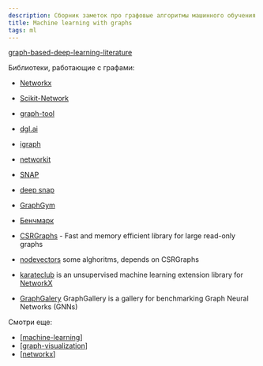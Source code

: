 ```yaml
---
description: Сборник заметок про графовые алгоритмы машинного обучения
title: Machine learning with graphs
tags: ml
---
```

[graph-based-deep-learning-literature](https://github.com/naganandy/graph-based-deep-learning-literature)

Библиотеки, работающие с графами:

- [Networkx](https://networkx.org/)
- [Scikit-Network](https://scikit-network.readthedocs.io/en/latest/index.html#)
- [graph-tool](https://graph-tool.skewed.de/)
- [dgl.ai](https://www.dgl.ai/)
- [igraph](https://igraph.org/)
- [networkit](https://networkit.github.io/)
- [SNAP](https://snap.stanford.edu/snap/)
- [deep snap](https://snap.stanford.edu/deepsnap/)
- [GraphGym](https://github.com/snap-stanford/GraphGym)
- [Бенчмарк](https://www.timlrx.com/blog/benchmark-of-popular-graph-network-packages-v2)

- [CSRGraphs](https://github.com/VHRanger/CSRGraph) - Fast and memory efficient library for large read-only graphs
- [nodevectors](https://github.com/VHRanger/nodevectors) some alghoritms, depends on CSRGraphs
- [karateclub](https://github.com/benedekrozemberczki/KarateClub) is an unsupervised machine learning extension library for [NetworkX](https://networkx.org/)

- [GraphGalery](https://github.com/EdisonLeeeee/GraphGallery) GraphGallery is a gallery for benchmarking Graph Neural Networks (GNNs)

Смотри еще:

- [[machine-learning]]
- [[graph-visualization]]
- [[networkx]]

[//begin]: # "Autogenerated link references for markdown compatibility"
[machine-learning]: machine-learning "Алгоритмы машинного обучения"
[graph-visualization]: ../notes/graph-visualization "Graph-visualization"
[networkx]: ../notes/networkx "Networkx"
[//end]: # "Autogenerated link references"